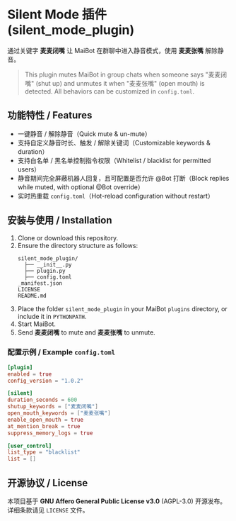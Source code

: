 # Silent Mode 插件 (silent_mode_plugin)

通过关键字 **麦麦闭嘴** 让 MaiBot 在群聊中进入静音模式，使用 **麦麦张嘴** 解除静音。

> This plugin mutes MaiBot in group chats when someone says "麦麦闭嘴" (shut up) and unmutes it when "麦麦张嘴" (open mouth) is detected. All behaviors can be customized in `config.toml`.

## 功能特性 / Features

- 一键静音 / 解除静音（Quick mute & un-mute）
- 支持自定义静音时长、触发 / 解除关键词（Customizable keywords & duration）
- 支持白名单 / 黑名单控制指令权限（Whitelist / blacklist for permitted users）
- 静音期间完全屏蔽机器人回复，且可配置是否允许 @Bot 打断（Block replies while muted, with optional @Bot override）
- 实时热重载 `config.toml`（Hot-reload configuration without restart）

## 安装与使用 / Installation

1. Clone or download this repository.
2. Ensure the directory structure as follows:
   ```
   silent_mode_plugin/
     ├── __init__.py
     ├── plugin.py
     ├── config.toml
   _manifest.json
   LICENSE
   README.md
   ```
3. Place the folder `silent_mode_plugin` in your MaiBot `plugins` directory, or include it in `PYTHONPATH`.
4. Start MaiBot.
5. Send **麦麦闭嘴** to mute and **麦麦张嘴** to unmute.

### 配置示例 / Example `config.toml`

```toml
[plugin]
enabled = true
config_version = "1.0.2"

[silent]
duration_seconds = 600
shutup_keywords = ["麦麦闭嘴"]
open_mouth_keywords = ["麦麦张嘴"]
enable_open_mouth = true
at_mention_break = true
suppress_memory_logs = true

[user_control]
list_type = "blacklist"
list = []
```

## 开源协议 / License

本项目基于 **GNU Affero General Public License v3.0** (AGPL-3.0) 开源发布。详细条款请见 `LICENSE` 文件。 